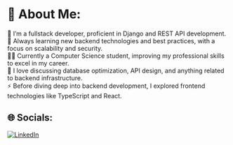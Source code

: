 # 💫 About Me:
💼 I’m a fullstack developer, proficient in Django and REST API development.<br>🌱 Always learning new backend technologies and best practices, with a focus on scalability and security.<br>👨‍🎓 Currently a Computer Science student, improving my professional skills to excel in my career.<br>💬 I love discussing database optimization, API design, and anything related to backend infrastructure.<br>⚡ Before diving deep into backend development, I explored frontend technologies like TypeScript and React.<br>


## 🌐 Socials:
[![LinkedIn](https://img.shields.io/badge/LinkedIn-%230077B5.svg?logo=linkedin&logoColor=white)](https://linkedin.com/in/romeo-manoela18) 

